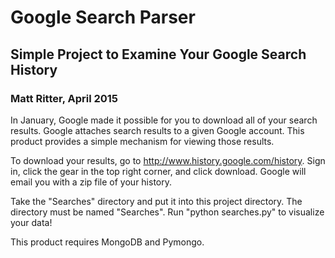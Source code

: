 # Google Search Parser #
## Simple Project to Examine Your Google Search History ##
### Matt Ritter, April 2015 ###
In January, Google made it possible for you to download all of your search results. Google attaches search results to a given Google account. This product provides a simple mechanism for viewing those results.

To download your results, go to http://www.history.google.com/history. Sign in, click the gear in the top right corner, and click download. Google will email you with a zip file of your history.

Take the "Searches" directory and put it into this project directory. The directory must be named "Searches". Run "python searches.py" to visualize your data!

This product requires MongoDB and Pymongo.
